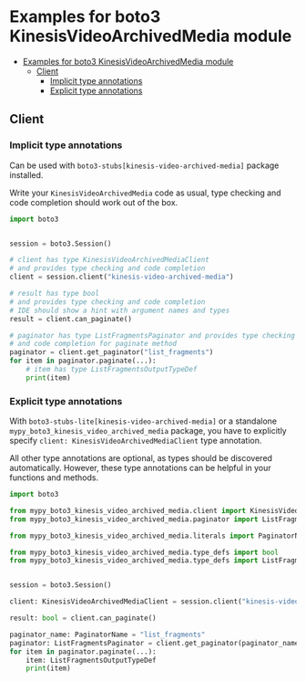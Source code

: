 <a id="examples-for-boto3-kinesisvideoarchivedmedia-module"></a>

# Examples for boto3 KinesisVideoArchivedMedia module

- [Examples for boto3 KinesisVideoArchivedMedia module](#examples-for-boto3-kinesisvideoarchivedmedia-module)
  - [Client](#client)
    - [Implicit type annotations](#implicit-type-annotations)
    - [Explicit type annotations](#explicit-type-annotations)

<a id="client"></a>

## Client

<a id="implicit-type-annotations"></a>

### Implicit type annotations

Can be used with `boto3-stubs[kinesis-video-archived-media]` package installed.

Write your `KinesisVideoArchivedMedia` code as usual, type checking and code
completion should work out of the box.

```python
import boto3


session = boto3.Session()

# client has type KinesisVideoArchivedMediaClient
# and provides type checking and code completion
client = session.client("kinesis-video-archived-media")

# result has type bool
# and provides type checking and code completion
# IDE should show a hint with argument names and types
result = client.can_paginate()

# paginator has type ListFragmentsPaginator and provides type checking
# and code completion for paginate method
paginator = client.get_paginator("list_fragments")
for item in paginator.paginate(...):
    # item has type ListFragmentsOutputTypeDef
    print(item)
```

<a id="explicit-type-annotations"></a>

### Explicit type annotations

With `boto3-stubs-lite[kinesis-video-archived-media]` or a standalone
`mypy_boto3_kinesis_video_archived_media` package, you have to explicitly
specify `client: KinesisVideoArchivedMediaClient` type annotation.

All other type annotations are optional, as types should be discovered
automatically. However, these type annotations can be helpful in your functions
and methods.

```python
import boto3

from mypy_boto3_kinesis_video_archived_media.client import KinesisVideoArchivedMediaClient
from mypy_boto3_kinesis_video_archived_media.paginator import ListFragmentsPaginator

from mypy_boto3_kinesis_video_archived_media.literals import PaginatorName

from mypy_boto3_kinesis_video_archived_media.type_defs import bool
from mypy_boto3_kinesis_video_archived_media.type_defs import ListFragmentsOutputTypeDef


session = boto3.Session()

client: KinesisVideoArchivedMediaClient = session.client("kinesis-video-archived-media")

result: bool = client.can_paginate()

paginator_name: PaginatorName = "list_fragments"
paginator: ListFragmentsPaginator = client.get_paginator(paginator_name)
for item in paginator.paginate(...):
    item: ListFragmentsOutputTypeDef
    print(item)
```
